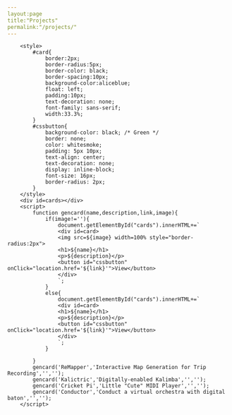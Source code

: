```yaml
---
layout:page
title:"Projects"
permalink:"/projects/"
---
```

        <style>
            #card{
                border:2px;
                border-radius:5px;
                border-color: black;
                border-spacing:10px;
                background-color:aliceblue;
                float: left;
                padding:10px;
                text-decoration: none;
                font-family: sans-serif;
                width:33.3%;
            }
            #cssbutton{
                background-color: black; /* Green */
                border: none;
                color: whitesmoke;
                padding: 5px 10px;
                text-align: center;
                text-decoration: none;
                display: inline-block;
                font-size: 16px;
                border-radius: 2px;
            }
        </style>
        <div id=cards></div>
        <script>
            function gencard(name,description,link,image){
                if(image!=''){
                    document.getElementById("cards").innerHTML+=`
                    <div id=card>
                    <img src=${image} width=100% style="border-radius:2px">
                    <h1>${name}</h1>
                    <p>${description}</p>
                    <button id="cssbutton" onClick="location.href='${link}'">View</button>
                    </div>
                    `;
                }
                else{
                    document.getElementById("cards").innerHTML+=`
                    <div id=card>
                    <h1>${name}</h1>
                    <p>${description}</p>
                    <button id="cssbutton" onClick="location.href='${link}'">View</button>
                    </div>
                    `;
                }

            }
            gencard('ReMapper','Interactive Map Generation for Trip Recording','','');
            gencard('Kalictric','Digitally-enabled Kalimba','','');
            gencard('Cricket Pi','Little "Cute" MIDI Player','','');
            gencard('Conductor','Conduct a virtual orchestra with digital baton','','');
        </script>

